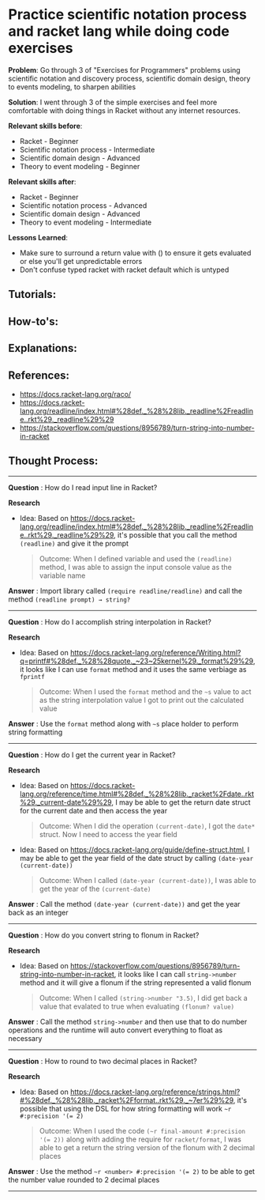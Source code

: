 # Practice scientific notation process and racket lang while doing code exercises

**Problem**: Go through 3 of "Exercises for Programmers" problems using scientific notation and discovery process, scientific domain design, theory to events modeling, to sharpen abilities

**Solution**: I went through 3 of the simple exercises and feel more comfortable with doing things in Racket without any internet resources.

**Relevant skills before**:
- Racket - Beginner 
- Scientific notation process - Intermediate
- Scientific domain design - Advanced
- Theory to event modeling - Beginner

**Relevant skills after**:
- Racket - Beginner 
- Scientific notation process - Advanced
- Scientific domain design - Advanced
- Theory to event modeling - Intermediate

**Lessons Learned**:
- Make sure to surround a return value with () to ensure it gets evaluated or else you'll get unpredictable errors
- Don't confuse typed racket with racket default which is untyped

## Tutorials:

## How-to's:

## Explanations:

## References:
- https://docs.racket-lang.org/raco/
- https://docs.racket-lang.org/readline/index.html#%28def._%28%28lib._readline%2Freadline..rkt%29._readline%29%29
- https://stackoverflow.com/questions/8956789/turn-string-into-number-in-racket

## Thought Process:
---

**Question**
: How do I read input line in Racket?

**Research**

- Idea: Based on https://docs.racket-lang.org/readline/index.html#%28def._%28%28lib._readline%2Freadline..rkt%29._readline%29%29, it's possible that you call the method `(readline)` and give it the prompt
  >Outcome: When I defined variable and used the `(readline)` method, I was able to assign the input console value as the variable name

**Answer**
: Import library called `(require readline/readline)` and call the method `(readline prompt) → string?`

---

**Question**
: How do I accomplish string interpolation in Racket?

**Research**

- Idea: Based on https://docs.racket-lang.org/reference/Writing.html?q=printf#%28def._%28%28quote._~23~25kernel%29._format%29%29, it looks like I can use `format` method and it uses the same verbiage as `fprintf`
  >Outcome: When I used the `format` method and the `~s` value to act as the string interpolation value I got to print out the calculated value

**Answer**
: Use the `format` method along with `~s` place holder to perform string formatting

---

**Question**
: How do I get the current year in Racket?

**Research**

- Idea: Based on https://docs.racket-lang.org/reference/time.html#%28def._%28%28lib._racket%2Fdate..rkt%29._current-date%29%29, I may be able to get the return date struct for the current date and then access the year
  >Outcome: When I did the operation `(current-date)`, I got the `date*` struct. Now I need to access the year field
- Idea: Based on https://docs.racket-lang.org/guide/define-struct.html, I may be able to get the year field of the date struct by calling `(date-year (current-date))`
  >Outcome: When I called `(date-year (current-date))`, I was able to get the year of the `(current-date)`

**Answer**
: Call the method `(date-year (current-date))` and get the year back as an integer

---

**Question**
: How do you convert string to flonum in Racket?

**Research**

- Idea: Based on https://stackoverflow.com/questions/8956789/turn-string-into-number-in-racket, it looks like I can call `string->number` method and it will give a flonum if the string represented a valid flonum
  >Outcome: When I called `(string->number "3.5)`, I did get back a value that evalated to true when evaluating `(flonum? value)`

**Answer**
: Call the method `string->number` and then use that to do number operations and the runtime will auto convert everything to float as necessary

---

**Question**
: How to round to two decimal places in Racket?

**Research**

- Idea: Based on https://docs.racket-lang.org/reference/strings.html?#%28def._%28%28lib._racket%2Fformat..rkt%29._~7er%29%29, it's possible that using the DSL for how string formatting will work `~r #:precision '(= 2)`
  >Outcome: When I used the code `(~r final-amount #:precision '(= 2))` along with adding the require for `racket/format`, I was able to get a return the string version of the flonum with 2 decimal places

**Answer**
: Use the method `~r <number> #:precision '(= 2)` to be able to get the number value rounded to 2 decimal places

---
